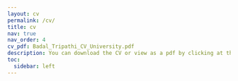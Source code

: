 ```yaml
---
layout: cv
permalink: /cv/
title: cv
nav: true
nav_order: 4
cv_pdf: Badal_Tripathi_CV_University.pdf
description: You can download the CV or view as a pdf by clicking at the PDF button at the right. #This is a description of the page. You can modify it in 'pages/_cv.md'. You can also change or remove the top pdf download button.
toc:
  sidebar: left
---
```

